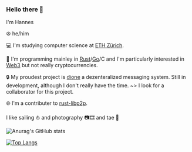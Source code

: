 ### Hello there 👋
I'm Hannes

☮️ he/him

💻 I'm studying computer science at [ETH Zürich](https://ethz.ch/en.html).

🦭 I'm programming mainley in [Rust](https://rust-lang.org)/[Go](https://go.dev)/C and I'm particularly interested in [Web3](https://web3.foundation/about/) but not really cryptocurrencies.

🔒 My proudest project is [dione](https://github.com/Dione-Software/dione) a dezenteralized messaging system. Still in development, although I don't really have the time. ~> I look for a collaborator for this project. 

🌐 I'm a contributer to [rust-libp2p](https://github.com/libp2p/rust-libp2p).

I like sailing ⛵️ and photography 📷🎞️ and tae 🐻

![Anurag's GitHub stats](https://github-readme-stats.vercel.app/api?username=umgefahren&show_icons=true&theme=cobalt)

[![Top Langs](https://github-readme-stats.vercel.app/api/top-langs/?username=umgefahren&layout=compact&langs_count=8&theme=cobalt)](https://github.com/anuraghazra/github-readme-stats)
